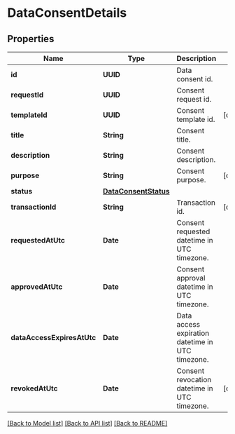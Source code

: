 # DataConsentDetails

## Properties
Name | Type | Description | Notes
------------ | ------------- | ------------- | -------------
**id** | **UUID** | Data consent id. | 
**requestId** | **UUID** | Consent request id. | 
**templateId** | **UUID** | Consent template id. | [optional] 
**title** | **String** | Consent title. | 
**description** | **String** | Consent description. | 
**purpose** | **String** | Consent purpose. | [optional] 
**status** | [**DataConsentStatus**](DataConsentStatus.md) |  | 
**transactionId** | **String** | Transaction id. | [optional] 
**requestedAtUtc** | **Date** | Consent requested datetime in UTC timezone. | 
**approvedAtUtc** | **Date** | Consent approval datetime in UTC timezone. | 
**dataAccessExpiresAtUtc** | **Date** | Data access expiration datetime in UTC timezone. | 
**revokedAtUtc** | **Date** | Consent revocation datetime in UTC timezone. | [optional] 

[[Back to Model list]](../README.md#documentation-for-models) [[Back to API list]](../README.md#documentation-for-api-endpoints) [[Back to README]](../README.md)


